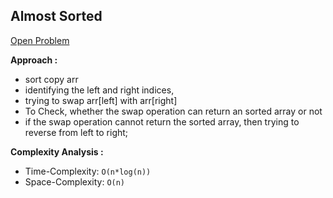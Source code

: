 ## Almost Sorted

[Open Problem](https://www.hackerrank.com/challenges/almost-sorted/problem)

**Approach :**<br>

-   sort copy arr
-   identifying the left and right indices,
-   trying to swap arr[left] with arr[right]
-   To Check, whether the swap operation can return an sorted array or not
-   if the swap operation cannot return the sorted array, then trying to reverse from left to right;

**Complexity Analysis :**<br>

-   Time-Complexity: `O(n*log(n))`
-   Space-Complexity: `O(n)`

